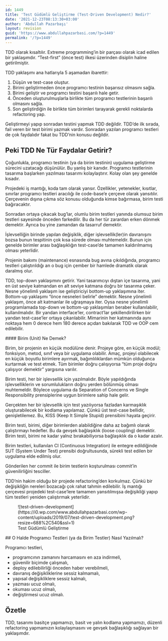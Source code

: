 ```yaml
---
id: 1449
title: 'Test Güdümlü Geliştirme (Test-Driven Development) Nedir?'
date: '2021-12-23T08:13:30+03:00'
author: 'Abdullah Pazarbaşı'
layout: revision
guid: 'https://www.abdullahpazarbasi.com/?p=1449'
permalink: '/?p=1449'
---
```


TDD olarak kısaltılır. Extreme programming’in bir parçası olarak icad edilen bir yaklaşımdır. “Test-first” (önce test) ilkesi üzerinden disiplin haline getirilmiştir.

TDD yaklaşımı ana hatlarıyla 5 aşamadan ibarettir:

1. Düşün ve test-case oluştur.
2. Birimi geliştirmeden önce programcı testinin başarısız olmasını sağla.
3. Birimi geliştir ve programcı testini başarılı hale getir.
4. Önceden oluşturulmuşlarla birlikte tüm programcı testlerinin başarılı olmasını sağla.
5. Son geliştirdiğin ile birlikte tüm birimleri tarayarak gerekli noktalarda refactoring yap.

Geliştirmeyi yapıp sonradan testini yapmak TDD değildir. TDD’de ilk sırada, fail veren bir test birimi yazmak vardır. Sonradan yazılan programcı testleri de çok faydalıdır fakat bu TDD’nin konusu değildir.

## Peki TDD Ne Tür Faydalar Getirir?

Çoğunlukla, programcı testinin (ya da birim testinin) uygulama geliştirme sürecini uzatacağı düşünülür. Bu yanlış bir kanıdır. Programcı testlerinin tasarıma başlarken yazılması tasarımı kolaylaştırır. Kolay olan şey genelde kısadır.

Projedeki iş mantığı, koda tam olarak yansır. Özellikler, yetenekler, kısıtlar, sınırlar programcı testleri aracılığı ile code-base’e çerçeve olarak yansıtılır. Çerçevenin dışına çıkma söz konusu olduğunda kimse bağırmasa, birim testi bağıracaktır.

Sonradan ortaya çıkacak bug’lar, olumlu birim testleri yanında olumsuz birim testleri sayesinde önceden farkedilir. Bu da her tür zarardan erken dönmek demektir. Ayrıca bu yine zamandan da tasarruf demektir.

İşlevselliğin birinde yapılan değişiklik, diğer işlevsellik(ler)in davranışını bozsa bunun tespitinin çok kısa sürede olması muhtemeldir. Bunun için genelde birimler arası bağlaşıklığın test-case’de tamamen kaldırılmamış olması yeterlidir.

Projenin bakımı (maintenance) esnasında bug avına çıkıldığında, programcı testleri çalıştırıldığı an o bug için çember bir hamlede dramatik olarak daralmış olur.

TDD, top-down yaklaşımını getirir. Yani tasarımcıyı dıştan içe tasarıma, yani en üst seviye katmandan en alt seviye katmana doğru bir tasarıma çeker. Nesne yönelimli yaklaşım ise geliştiriciyi bottom-up yaklaşımına iter. Bottom-up yaklaşımı “önce nesneleri belirle” demektir. Nesne yönelimli yaklaşım, önce alt katmanlar ile uğraşmaya iter. Oysa nesne yönelimli programlamada top-down ve bottom-up yaklaşımları beraber kullanılabilir, kullanılmalıdır. Bir yandan interface’ler, contract’lar şekillendirilirken bir yandan test-case’ler ortaya çıkarılabilir. Mimarinin her katmanında aynı noktaya hem 0 derece hem 180 derece açıdan bakılarak TDD ve OOP cem edilebilir.

<section class="wp-block-uagb-section uagb-section__wrap uagb-section__background-undefined uagb-block-e90a5b21"><div class="uagb-section__overlay"></div><div class="uagb-section__inner-wrap">#### Birim (Unit) Ne Demek?

Birim, bir projenin en küçük modülüne denir. Projeye göre, en küçük modül; fonksiyon, metod, sınıf veya bir uygulama olabilir. Amaç, projeyi olabilecek en küçük boyutlu birimlere ayırmak, bağımlılıklardan mümkün olduğunca kurtarmak ve test etmek. Tüm birimler doğru çalışıyorsa “tüm proje doğru çalışıyor demektir” yargısına varılır.

</div></section>Birim testi, her bir işlevsellik için yazılmalıdır. Böyle yapıldığında işlevselliklerin ve sorumlulukların doğru yerden bölünmüş olması muhtemeldir. Böylece uygulama da Separation of Concerns ve Single Responsibility prensiplerine uygun birimlere sahip hale gelir.

Gerçekten her bir işlevsellik için test yazılıyorsa fazladan karmaşıklık oluşturabilecek bir kodlama yapılamaz. Çünkü üst test-case bellidir, genişletilemez. Bu, KISS (Keep It Simple Stupid) prensibini hayata geçirir.

Birim testi, birimi, diğer birimlerden alabildiğine daha az bağımlı olarak çalıştırmayı hedefler. Bu da gevşek bağlaşıklık (loose coupling) demektir. Birim testi, birimi ne kadar yalnız bırakabiliyorsa bağlaşıklık da o kadar azalır.

Birim testleri, kullanılan CI (Continuous Integration) ile entegre edildiğinde SUT (System Under Test) prensibi doğrultusunda, sürekli test edilen bir uygulama elde edilmiş olur.

Gönderilen her commit ile birim testlerin koşturulması commit’in güvenilirliğini tesciller.

TDD’nin hakim olduğu bir projede refactoring’den korkulmaz. Çünkü bir değişikliğin nereleri bozacağı çok rahat tahmin edilebilir. İş mantığı çerçevesi projedeki test-case’lere tamamen yansıtılmışsa değişikliği yapıp tüm testleri yeniden çalıştırmak yeterlidir.

<div class="wp-block-image"><figure class="aligncenter">![test-driven-development](https://i0.wp.com/www.abdullahpazarbasi.com/wp-content/uploads/2019/07/test-driven-development.png?resize=688%2C540&ssl=1)<figcaption>Test Güdümlü Geliştirme</figcaption></figure></div>## O Halde Programcı Testleri (ya da Birim Testler) Nasıl Yazılmalı?

Programcı testleri,

- programcının zamanını harcamasını en aza indirmeli,
- güvenilir biçimde çalışmalı,
- deploy edilebilirliği önceden haber verebilmeli,
- davranış değişikliklerine sessiz kalmamalı,
- yapısal değişikliklere sessiz kalmalı,
- yazması ucuz olmalı,
- okuması ucuz olmalı,
- değiştirmesi ucuz olmalı.

## Özetle

TDD, tasarımı basitçe yapmamızı, basit ve yalın kodlama yapmamızı, düzenli refactoring yapmamızın kolaylaşmasını ve gevşek bağlaşıklığı sağlayan bir yaklaşımdır.
